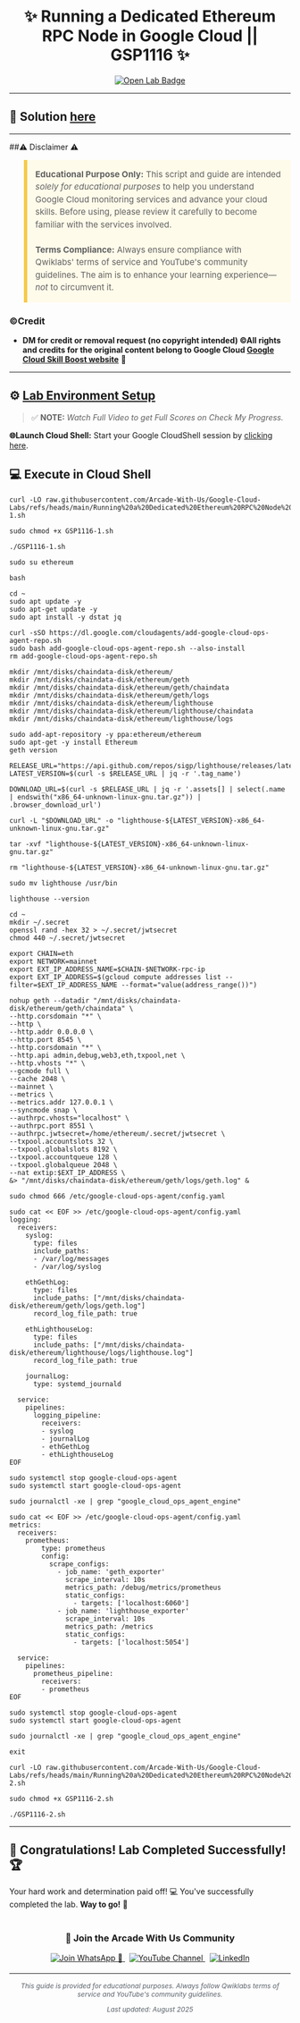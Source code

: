 <h1 align="center">
✨ Running a Dedicated Ethereum RPC Node in Google Cloud || GSP1116 ✨
</h1>

<div align="center">
  <a href="https://www.cloudskillsboost.google/focuses/61475?parent=catalog"_blank" rel="noopener noreferrer">
    <img src="https://img.shields.io/badge/Open_Lab-Cloud_Skills_Boost-4285F4?style=for-the-badge&logo=google&logoColor=white&labelColor=34A853" alt="Open Lab Badge">
  </a>
</div>

---

## 🔑 Solution [here]()

---

##⚠️ Disclaimer ⚠️

<blockquote style="background-color: #fffbea; border-left: 6px solid #f7c948; padding: 1em; font-size: 15px; line-height: 1.5;">
  <strong>Educational Purpose Only:</strong> This script and guide are intended <em>solely for educational purposes</em> to help you understand Google Cloud monitoring services and advance your cloud skills. Before using, please review it carefully to become familiar with the services involved.
  <br><br>
  <strong>Terms Compliance:</strong> Always ensure compliance with Qwiklabs' terms of service and YouTube's community guidelines. The aim is to enhance your learning experience—<em>not</em> to circumvent it.
</blockquote>

### ©Credit
- **DM for credit or removal request (no copyright intended) ©All rights and credits for the original content belong to Google Cloud [Google Cloud Skill Boost website](https://www.cloudskillsboost.google/)** 🙏

---

## ⚙️ <ins>Lab Environment Setup</ins>

> ✅ **NOTE:** *Watch Full Video to get Full Scores on Check My Progress.*

**🌐Launch Cloud Shell:**
Start your Google CloudShell session by [clicking here](https://console.cloud.google.com/home/dashboard?project=&pli=1&cloudshell=true).

## 💻 **Execute in Cloud Shell** 

```
curl -LO raw.githubusercontent.com/Arcade-With-Us/Google-Cloud-Labs/refs/heads/main/Running%20a%20Dedicated%20Ethereum%20RPC%20Node%20in%20Google%20Cloud/GSP1116-1.sh

sudo chmod +x GSP1116-1.sh

./GSP1116-1.sh
```
```
sudo su ethereum
```
```
bash
```
```
cd ~
sudo apt update -y
sudo apt-get update -y
sudo apt install -y dstat jq
```
```
curl -sSO https://dl.google.com/cloudagents/add-google-cloud-ops-agent-repo.sh
sudo bash add-google-cloud-ops-agent-repo.sh --also-install
rm add-google-cloud-ops-agent-repo.sh
```
```
mkdir /mnt/disks/chaindata-disk/ethereum/
mkdir /mnt/disks/chaindata-disk/ethereum/geth
mkdir /mnt/disks/chaindata-disk/ethereum/geth/chaindata
mkdir /mnt/disks/chaindata-disk/ethereum/geth/logs
mkdir /mnt/disks/chaindata-disk/ethereum/lighthouse
mkdir /mnt/disks/chaindata-disk/ethereum/lighthouse/chaindata
mkdir /mnt/disks/chaindata-disk/ethereum/lighthouse/logs

sudo add-apt-repository -y ppa:ethereum/ethereum
sudo apt-get -y install Ethereum
geth version

RELEASE_URL="https://api.github.com/repos/sigp/lighthouse/releases/latest"
LATEST_VERSION=$(curl -s $RELEASE_URL | jq -r '.tag_name')

DOWNLOAD_URL=$(curl -s $RELEASE_URL | jq -r '.assets[] | select(.name | endswith("x86_64-unknown-linux-gnu.tar.gz")) | .browser_download_url')

curl -L "$DOWNLOAD_URL" -o "lighthouse-${LATEST_VERSION}-x86_64-unknown-linux-gnu.tar.gz"

tar -xvf "lighthouse-${LATEST_VERSION}-x86_64-unknown-linux-gnu.tar.gz"

rm "lighthouse-${LATEST_VERSION}-x86_64-unknown-linux-gnu.tar.gz"

sudo mv lighthouse /usr/bin

lighthouse --version

cd ~
mkdir ~/.secret
openssl rand -hex 32 > ~/.secret/jwtsecret
chmod 440 ~/.secret/jwtsecret
```
```
export CHAIN=eth
export NETWORK=mainnet
export EXT_IP_ADDRESS_NAME=$CHAIN-$NETWORK-rpc-ip
export EXT_IP_ADDRESS=$(gcloud compute addresses list --filter=$EXT_IP_ADDRESS_NAME --format="value(address_range())")

nohup geth --datadir "/mnt/disks/chaindata-disk/ethereum/geth/chaindata" \
--http.corsdomain "*" \
--http \
--http.addr 0.0.0.0 \
--http.port 8545 \
--http.corsdomain "*" \
--http.api admin,debug,web3,eth,txpool,net \
--http.vhosts "*" \
--gcmode full \
--cache 2048 \
--mainnet \
--metrics \
--metrics.addr 127.0.0.1 \
--syncmode snap \
--authrpc.vhosts="localhost" \
--authrpc.port 8551 \
--authrpc.jwtsecret=/home/ethereum/.secret/jwtsecret \
--txpool.accountslots 32 \
--txpool.globalslots 8192 \
--txpool.accountqueue 128 \
--txpool.globalqueue 2048 \
--nat extip:$EXT_IP_ADDRESS \
&> "/mnt/disks/chaindata-disk/ethereum/geth/logs/geth.log" &
```
```
sudo chmod 666 /etc/google-cloud-ops-agent/config.yaml

sudo cat << EOF >> /etc/google-cloud-ops-agent/config.yaml
logging:
  receivers:
    syslog:
      type: files
      include_paths:
      - /var/log/messages
      - /var/log/syslog

    ethGethLog:
      type: files
      include_paths: ["/mnt/disks/chaindata-disk/ethereum/geth/logs/geth.log"]
      record_log_file_path: true

    ethLighthouseLog:
      type: files
      include_paths: ["/mnt/disks/chaindata-disk/ethereum/lighthouse/logs/lighthouse.log"]
      record_log_file_path: true

    journalLog:
      type: systemd_journald

  service:
    pipelines:
      logging_pipeline:
        receivers:
        - syslog
        - journalLog
        - ethGethLog
        - ethLighthouseLog
EOF

sudo systemctl stop google-cloud-ops-agent
sudo systemctl start google-cloud-ops-agent

sudo journalctl -xe | grep "google_cloud_ops_agent_engine"
```
```
sudo cat << EOF >> /etc/google-cloud-ops-agent/config.yaml
metrics:
  receivers:
    prometheus:
        type: prometheus
        config:
          scrape_configs:
            - job_name: 'geth_exporter'
              scrape_interval: 10s
              metrics_path: /debug/metrics/prometheus
              static_configs:
                - targets: ['localhost:6060']
            - job_name: 'lighthouse_exporter'
              scrape_interval: 10s
              metrics_path: /metrics
              static_configs:
                - targets: ['localhost:5054']

  service:
    pipelines:
      prometheus_pipeline:
        receivers:
        - prometheus
EOF

sudo systemctl stop google-cloud-ops-agent
sudo systemctl start google-cloud-ops-agent

sudo journalctl -xe | grep "google_cloud_ops_agent_engine"
```
```
exit
```
```
curl -LO raw.githubusercontent.com/Arcade-With-Us/Google-Cloud-Labs/refs/heads/main/Running%20a%20Dedicated%20Ethereum%20RPC%20Node%20in%20Google%20Cloud/GSP1116-2.sh

sudo chmod +x GSP1116-2.sh

./GSP1116-2.sh
```
---

## 🎉 **Congratulations! Lab Completed Successfully!** 🏆  

Your hard work and determination paid off! 💻
You've successfully completed the lab. **Way to go!** 🚀


<div align="center" style="padding: 5px;">
  <h3>📱 Join the Arcade With Us Community</h3>
  
  <a href="https://chat.whatsapp.com/KN3NvYNTJvU5xMCVTORJtS">
    <img src="https://img.shields.io/badge/Join_WhatsApp-25D366?style=for-the-badge&logo=whatsapp&logoColor=white" alt="Join WhatsApp 👥">
  </a>
  &nbsp;
  <a href="https://youtube.com/@arcadewithus_we?si=yeEby5M3k40gdX4l">
    <img src="https://img.shields.io/badge/Subscribe-Arcade%20With%20Us-FF0000?style=for-the-badge&logo=youtube&logoColor=white" alt="YouTube Channel">
  </a>
  &nbsp;
  <a href="https://www.linkedin.com/in/tripti-gupta-a28a6832b/">
    <img src="https://img.shields.io/badge/LINKEDIN-Tripti%20Gupta-0077B5?style=for-the-badge&logo=linkedin&logoColor=white" alt="LinkedIn">
</a>


</div>

---

<div align="center">
  <p style="font-size: 12px; color: #586069;">
    <em>This guide is provided for educational purposes. Always follow Qwiklabs terms of service and YouTube's community guidelines.</em>
  </p>
  <p style="font-size: 12px; color: #586069;">
    <em>Last updated: August 2025</em>
  </p>
</div>
